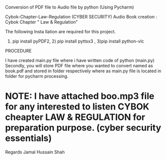 Conversion of PDF file to Audio file by python (Using Pycharm)

Cybok-Chapter-Law-Regulation (CYBER SECURITY)
Audio Book creation : Cybok Chapter " Law & Regulation"

The following Insta
llation are required for this project. 
1) pip install pyPDF2,  2) pip install pyttsx3  , 3)pip install python-vlc


PROCEDURE

I have created main.py file where i have written code of python (main.py)
Secondly, you will store PDF file where you wanted to convert named as book.pdf and stored in folder respectively where as main.py file is located in folder for pycharm processing. 


# NOTE: I have attached boo.mp3 file for any interested to listen CYBOK cheapter LAW & REGULATION for preparation purpose. (cyber security essentials)
Regards
Jamal Hussain Shah

